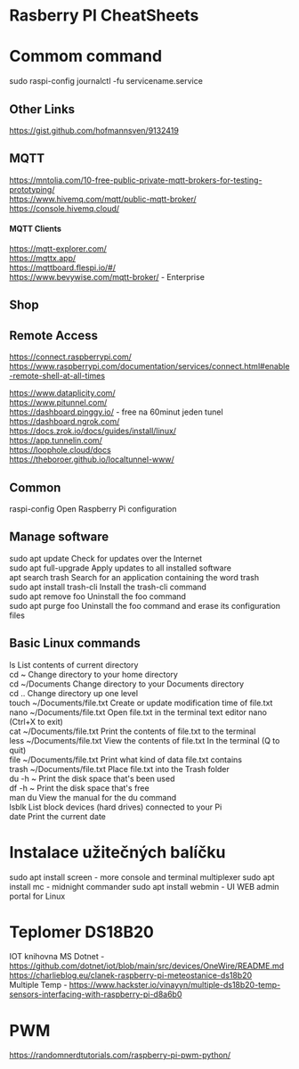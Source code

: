 # Rasberry PI CheatSheets

# Commom command
sudo raspi-config
journalctl -fu servicename.service


## Other Links
https://gist.github.com/hofmannsven/9132419

## MQTT
https://mntolia.com/10-free-public-private-mqtt-brokers-for-testing-prototyping/  
https://www.hivemq.com/mqtt/public-mqtt-broker/  
https://console.hivemq.cloud/  

#### MQTT Clients
https://mqtt-explorer.com/  
https://mqttx.app/  
https://mqttboard.flespi.io/#/  
https://www.bevywise.com/mqtt-broker/ - Enterprise  

## Shop
## Remote Access
https://connect.raspberrypi.com/  
https://www.raspberrypi.com/documentation/services/connect.html#enable-remote-shell-at-all-times  
  
https://www.dataplicity.com/  
https://www.pitunnel.com/  
https://dashboard.pinggy.io/ - free na 60minut jeden tunel  
https://dashboard.ngrok.com/  
https://docs.zrok.io/docs/guides/install/linux/  
https://app.tunnelin.com/  
https://loophole.cloud/docs  
https://theboroer.github.io/localtunnel-www/  


## Common 
raspi-config Open Raspberry Pi configuration

## Manage software
sudo apt update Check for updates over the Internet  
sudo apt full-upgrade Apply updates to all installed software  
apt search trash Search for an application containing the word trash  
sudo apt install trash-cli Install the trash-cli command  
sudo apt remove foo Uninstall the foo command  
sudo apt purge foo Uninstall the foo command and erase its configuration files  

## Basic Linux commands
ls List contents of current directory  
cd ~ Change directory to your home directory  
cd ~/Documents Change directory to your Documents directory  
cd .. Change directory up one level  
touch ~/Documents/file.txt Create or update modification time of file.txt  
nano ~/Documents/file.txt Open file.txt in the terminal text editor nano (Ctrl+X to exit)  
cat ~/Documents/file.txt Print the contents of file.txt to the terminal  
less ~/Documents/file.txt View the contents of file.txt In the terminal (Q to quit)  
file ~/Documents/file.txt Print what kind of data file.txt contains  
trash ~/Documents/file.txt Place file.txt into the Trash folder  
du -h ~ Print the disk space that's been used  
df -h ~ Print the disk space that's free  
man du View the manual for the du command  
lsblk List block devices (hard drives) connected to your Pi  
date Print the current date  



# Instalace užitečných balíčku
sudo apt install screen - more console and terminal multiplexer
sudo apt install mc - midnight commander
sudo apt install webmin - UI WEB admin portal for Linux


# Teplomer DS18B20
IOT knihovna MS Dotnet -  https://github.com/dotnet/iot/blob/main/src/devices/OneWire/README.md  
https://charlieblog.eu/clanek-raspberry-pi-meteostanice-ds18b20  
Multiple Temp - https://www.hackster.io/vinayyn/multiple-ds18b20-temp-sensors-interfacing-with-raspberry-pi-d8a6b0  

# PWM
https://randomnerdtutorials.com/raspberry-pi-pwm-python/

